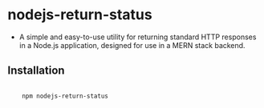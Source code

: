 # nodejs-return-status

- A simple and easy-to-use utility for returning standard HTTP responses in a Node.js application, designed for use in a MERN stack backend.

## Installation

```bash

    npm nodejs-return-status

```

